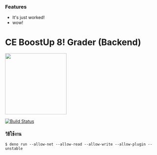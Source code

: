 ### Features

- It's just worked!
- wow!

# CE BoostUp 8! Grader (Backend)

<img src="https://deno.land/logo.svg" width="200">

[![Build Status](https://travis-ci.org/AOEpeople/Tagging.svg?branch=master)](https://travis-ci.org/AOEpeople/Tagging)




### วิธีใช้งาน

```
$ deno run --allow-net --allow-read --allow-write --allow-plugin --unstable
```
